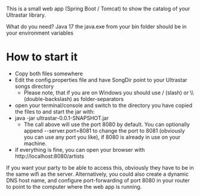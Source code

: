 This is a small web app (Spring Boot / Tomcat) to show the catalog of your Ultrastar library.

What do you need?
Java 17
the java.exe from your bin folder should be in your environment variables

# How to start it
- Copy both files somewhere
- Edit the config.properties file and have SongDir point to your Ultrastar songs directory
  - Please note, that if you are on Windows you should use / (slash) or \\\\ (double-backslash) as folder-separators
- open your terminal/console and switch to the directory you have copied the files to and start the jar with:
- java -jar ultrastar-0.0.1-SNAPSHOT.jar
  - The call above will use the port 8080 by default. You can optionally append --server.port=8081 to change the port to 8081 (obviously you can use any port you like), if 8080 is already in use on your machine.
- if everything is fine, you can open your browser with http://localhost:8080/artists

If you want your party to be able to access this, obviously they have to be in the same wifi as the server.
Alternatively, you could also create a dynamic DNS host name, and configure port-forwarding of port 8080 in your router to point to the computer where the web app is running.
